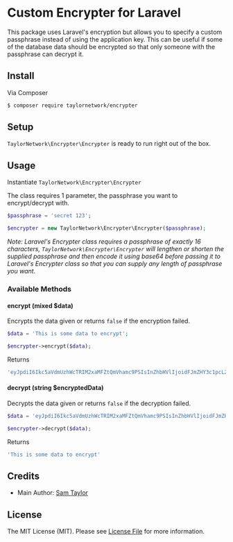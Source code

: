 # Custom Encrypter for Laravel

This package uses Laravel's encryption but allows you to specify a custom passphrase instead of using the application key.
This can be useful if some of the database data should be encrypted so that only someone with the passphrase can decrypt it.

## Install

Via Composer

``` bash
$ composer require taylornetwork/encrypter
```

## Setup

`TaylorNetwork\Encrypter\Encrypter` is ready to run right out of the box.

## Usage

Instantiate `TaylorNetwork\Encrypter\Encrypter`

The class requires 1 parameter, the passphrase you want to encrypt/decrypt with.

``` php
$passphrase = 'secret 123';

$encrypter = new TaylorNetwork\Encrypter\Encrypter($passphrase);
```

*Note: Laravel's Encrypter class requires a passphrase of exactly 16 characters, `TaylorNetwork\Encrypter\Encrypter` will lengthen or shorten the supplied passphrase and then encode it using base64 before passing it to Laravel's Encrypter class so that you can supply any length of passphrase you want.*

### Available Methods

#### encrypt (mixed $data)

Encrypts the data given or returns `false` if the encryption failed.

``` php
$data = 'This is some data to encrypt';

$encrypter->encrypt($data);
```

Returns

``` php
'eyJpdiI6Ikc5aVdmUzhWcTRIM2xaMFZtQmVhamc9PSIsInZhbHVlIjoidFJmZHY3c1pcL25MZUtpOGlaM1NYa0JEY0FtbGtKTVVVZnRwaXJJbkNkU2srR3BPNlwvTlwvQ24xM0VUZ1lsc2xSMCIsIm1hYyI6ImZjYTU1YzU5NjFhYWM3NTNkOTFiNDk5YTNhMzIwMzhiMzQ0NjZhMDQyNWFjMTExZWVjY2QxOGM5NGExNmRjMGIifQ=='
```

#### decrypt (string $encryptedData)

Decrypts the data given or returns `false` if the decryption failed.

``` php
$data = 'eyJpdiI6Ikc5aVdmUzhWcTRIM2xaMFZtQmVhamc9PSIsInZhbHVlIjoidFJmZHY3c1pcL25MZUtpOGlaM1NYa0JEY0FtbGtKTVVVZnRwaXJJbkNkU2srR3BPNlwvTlwvQ24xM0VUZ1lsc2xSMCIsIm1hYyI6ImZjYTU1YzU5NjFhYWM3NTNkOTFiNDk5YTNhMzIwMzhiMzQ0NjZhMDQyNWFjMTExZWVjY2QxOGM5NGExNmRjMGIifQ==';

$encrypter->decrypt($data);
```

Returns

``` php
'This is some data to encrypt'
```

## Credits

- Main Author: [Sam Taylor][link-author]

## License

The MIT License (MIT). Please see [License File](LICENSE.md) for more information.

[link-author]: https://github.com/taylornetwork